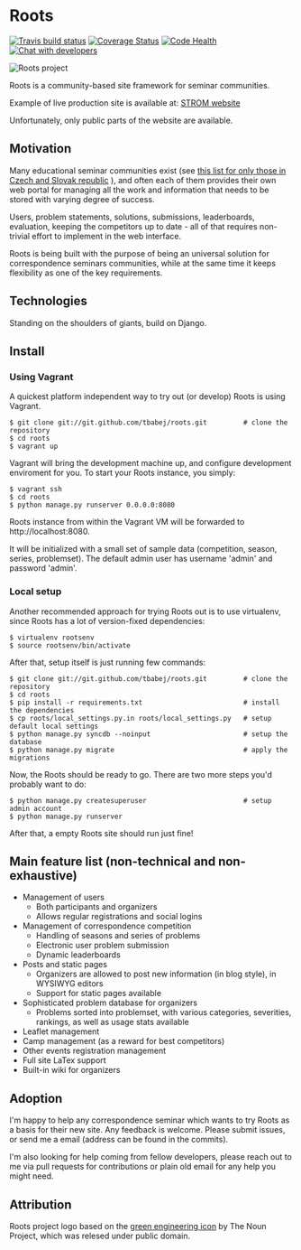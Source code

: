 Roots
=====

[![Travis build status](https://travis-ci.org/tbabej/roots.svg?branch=master)](https://travis-ci.org/tbabej/roots)
[![Coverage Status](https://coveralls.io/repos/tbabej/roots/badge.svg?branch=master)](https://coveralls.io/r/tbabej/roots?branch=master)
[![Code Health](https://landscape.io/github/tbabej/roots/master/landscape.svg?style=flat)](https://landscape.io/github/tbabej/roots/master)
[![Chat with developers](https://badges.gitter.im/Join%20Chat.svg)](https://gitter.im/tbabej/roots)

![Roots project](https://raw.githubusercontent.com/tbabej/roots/master/base/static/logo.png  "Roots project")

Roots is a community-based site framework for seminar communities.

Example of live production site is available at: [STROM website](https://seminar.strom.sk/)

Unfortunately, only public parts of the website are available.

Motivation
----------

Many educational seminar communities exist (see [this list for only those in Czech and Slovak republic](http://cs.wikipedia.org/wiki/Koresponden%C4%8Dn%C3%AD_semin%C3%A1%C5%99#P.C5.99ehled_semin.C3.A1.C5.99.C5.AF_v.C4.8Detn.C4.9B_t.C3.A9mat) ), and often each of them provides their own web portal for managing all the work and information that needs to be stored with varying degree of success.

Users, problem statements, solutions, submissions, leaderboards, evaluation, keeping the competitors up to date - all of that requires non-trivial effort to implement in the web interface.

Roots is being built with the purpose of being an universal solution for correspondence seminars communities, while at the same time it keeps flexibility as one of the key requirements.

Technologies
------------

Standing on the shoulders of giants, build on Django.

Install
-------

### Using Vagrant

A quickest platform independent way to try out (or develop) Roots is using
Vagrant.

    $ git clone git://git.github.com/tbabej/roots.git         # clone the repository
    $ cd roots
    $ vagrant up

Vagrant will bring the development machine up, and configure development
enviroment for you. To start your Roots instance, you simply:

    $ vagrant ssh
    $ cd roots
    $ python manage.py runserver 0.0.0.0:8080

Roots instance from within the Vagrant VM will be forwarded
to http://localhost:8080.

It will be initialized with a small set of sample data (competition, season,
series, problemset). The default admin user has username 'admin' and password
'admin'.

### Local setup

Another recommended approach for trying Roots out is to use virtualenv,
since Roots has a lot of version-fixed dependencies:

    $ virtualenv rootsenv
    $ source rootsenv/bin/activate

After that, setup itself is just running few commands:

    $ git clone git://git.github.com/tbabej/roots.git         # clone the repository
    $ cd roots
    $ pip install -r requirements.txt                         # install the dependencies
    $ cp roots/local_settings.py.in roots/local_settings.py   # setup default local settings
    $ python manage.py syncdb --noinput                       # setup the database
    $ python manage.py migrate                                # apply the migrations

Now, the Roots should be ready to go. There are two more steps you'd probably want to do:

    $ python manage.py createsuperuser                        # setup admin account
    $ python manage.py runserver

After that, a empty Roots site should run just fine!


Main feature list (non-technical and non-exhaustive)
----------------------------------------------------

* Management of users
  * Both participants and organizers
  * Allows regular registrations and social logins
* Management of correspondence competition
  * Handling of seasons and series of problems
  * Electronic user problem submission
  * Dynamic leaderboards
* Posts and static pages
  * Organizers are allowed to post new information (in blog style), in WYSIWYG editors
  * Support for static pages available
* Sophisticated problem database for organizers
  * Problems sorted into problemset, with various categories, severities, rankings, as well as usage stats available
* Leaflet management
* Camp management (as a reward for best competitors)
* Other events registration management
* Full site LaTex support
* Built-in wiki for organizers

Adoption
--------

I'm happy to help any correspondence seminar which wants to try Roots as a basis for their new site. Any feedback is welcome. Please submit issues, or send me a email (address can be found in the commits).

I'm also looking for help coming from fellow developers, please reach out to me via pull requests for contributions or plain old email for any help you might need.

Attribution
-----------

Roots project logo based on the [green engineering icon](http://thenounproject.com/term/green-engineering/12323/) by The Noun Project, which was relesed under public domain.
